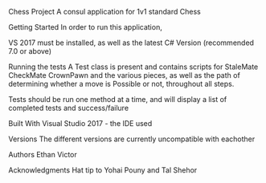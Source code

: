Chess Project
A consul application for 1v1 standard Chess

Getting Started
In order to run this application,

VS 2017 must be installed, 
as well as the latest C# Version (recommended 7.0 or above)

Running the tests
A Test class is present and contains scripts for 
StaleMate
CheckMate
CrownPawn
and the various pieces, 
as well as the path of determining whether a move is Possible or not,
throughout all steps.

Tests should be run one method at a time,
and will display a list of completed tests and success/failure

Built With
Visual Studio 2017 - the IDE used

Versions
The different versions are currently uncompatible with eachother

Authors
Ethan Victor

Acknowledgments
Hat tip to Yohai Pouny
and Tal Shehor
